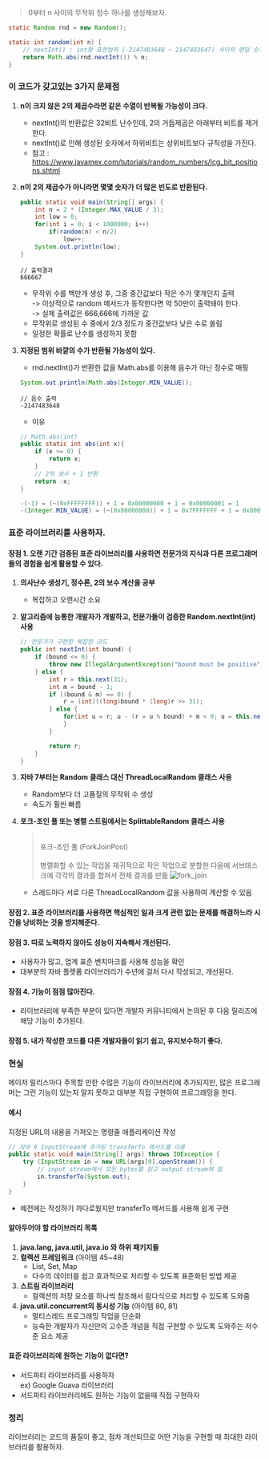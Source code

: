 > 0부터 n 사이의 무작위 정수 하나를 생성해보자.
``` Java
static Random rnd = new Random();

static int random(int n) {
    // nextInt() : int형 표현범위 (-2147483648 ~ 2147483647) 사이의 랜덤 숫자 반환
    return Math.abs(rnd.nextInt()) % n;
}
```
### 이 코드가 갖고있는 3가지 문제점
1. **n이 크지 않은 2의 제곱수라면 같은 수열이 반복될 가능성이 크다.**
    - nextInt()의 반환값은 32비트 난수인데, 2의 거듭제곱은 아래부터 비트를 제거한다.
    - nextInt()로 인해 생성된 숫자에서 하위비트는 상위비트보다 규칙성을 가진다.
    - 참고 : https://www.javamex.com/tutorials/random_numbers/lcg_bit_positions.shtml
    
2. **n이 2의 제곱수가 아니라면 몇몇 숫자가 더 많은 빈도로 반환된다.**
    ``` Java
    public static void main(String[] args) {
        int n = 2 * (Integer.MAX_VALUE / 3);
        int low = 0;
        for(int i = 0; i < 1000000; i++)
            if(random(n) < n/2)
                low++;
        System.out.println(low);
    }
    ```
    ```
    // 출력결과 
    666667
    ```
    - 무작위 수를 백만개 생성 후, 그중 중간값보다 작은 수가 몇개인지 출력   
        -> 이상적으로 random 메서드가 동작한다면 약 50만이 출력돼야 한다.   
        -> 실제 출력값은 666,666에 가까운 값
    - 무작위로 생성된 수 중에서 2/3 정도가 중간값보다 낮은 수로 쏠림
    - 일정한 확률로 난수를 생성하지 못함
    
3. **지정된 범위 바깥의 수가 반환될 가능성이 있다.**
    - rnd.nextInt()가 반환한 값을 Math.abs를 이용해 음수가 아닌 정수로 매핑
    ``` Java
    System.out.println(Math.abs(Integer.MIN_VALUE));
    ```
    ```
    // 음수 출력
    -2147483648
    ```
    - 이유
    ``` Java
    // Math.abs(int)
    public static int abs(int x){
        if (x >= 0) {
            return x;
        }
        // 2의 보수 + 1 반환
        return -x;
    }
    ```
    ``` Java
    -(-1) = (~(0xFFFFFFFF)) + 1 = 0x00000000 + 1 = 0x00000001 = 1
    -(Integer.MIN_VALUE) = (~(0x80000000)) + 1 = 0x7FFFFFFF + 1 = 0x80000000 = Integer.MIN_VALUE
    ```
        
### 표준 라이브러리를 사용하자.
#### 장점 1. 오랜 기간 검증된 표준 라이브러리를 사용하면 전문가의 지식과 다른 프로그래머들의 경험을 쉽게 활용할 수 있다.
1. **의사난수 생성기, 정수론, 2의 보수 계산을 공부**
    - 복잡하고 오랜시간 소요
2. **알고리즘에 능통한 개발자가 개발하고, 전문가들이 검증한 Random.nextInt(int) 사용**
    ``` Java
    // 전문가가 구현한 복잡한 코드
    public int nextInt(int bound) {
        if (bound <= 0) {
            throw new IllegalArgumentException("bound must be positive");
        } else {
            int r = this.next(31);
            int m = bound - 1;
            if ((bound & m) == 0) {
                r = (int)((long)bound * (long)r >> 31);
            } else {
                for(int u = r; u - (r = u % bound) + m < 0; u = this.next(31)) {
                }
            }

            return r;
        }
    }
    ```
3. **자바 7부터는 Random 클래스 대신 ThreadLocalRandom 클래스 사용**
    - Random보다 더 고품질의 무작위 수 생성
    - 속도가 훨씬 빠름
4. **포크-조인 풀 또는 병렬 스트림에서는 SplittableRandom 클래스 사용**
    > <br>포크-조인 풀 (ForkJoinPool)</br>   
    > 병렬화할 수 있는 작업을 재귀적으로 작은 작업으로 분할한 다음에 서브태스크에 각각의 결과를 합쳐서 전체 결과를 만듦
    ![fork_join](https://user-images.githubusercontent.com/64248514/99935644-7bcf4600-2da4-11eb-9d28-a03f3acefa0f.png)

    - 스레드마다 서로 다른 ThreadLocalRandom 값을 사용하여 계산할 수 있음
    
#### 장점 2. 표준 라이브러리를 사용하면 핵심적인 일과 크게 관련 없는 문제를 해결하느라 시간을 낭비하는 것을 방지해준다.

#### 장점 3. 따로 노력하지 않아도 성능이 지속해서 개선된다.
- 사용자가 많고, 업계 표준 벤치마크를 사용해 성능을 확인
- 대부분의 자바 플랫폼 라이브러리가 수년에 걸처 다시 작성되고, 개선된다.

#### 장점 4. 기능이 점점 많아진다.
- 라이브러리에 부족한 부분이 있다면 개발자 커뮤니티에서 논의된 후 다음 릴리즈에 해당 기능이 추가된다.

#### 장점 5. 내가 작성한 코드를 다른 개발자들이 읽기 쉽고, 유지보수하기 좋다.

### 현실
메이저 릴리스마다 주목할 만한 수많은 기능이 라이브러리에 추가되지만, 많은 프로그래머는 그런 기능이 있는지 알지 못하고 대부분 직접 구현하여 프로그래밍을 한다. 

#### 예시
지정된 URL의 내용을 가져오는 명령줄 애플리케이션 작성   

``` Java
// 자바 9 InputStream에 추가된 transferTo 메서드를 이용
public static void main(String[] args) throws IOException {
    try (InputStream in = new URL(args[0].openStream()) {
        // input stream에서 모든 bytes를 읽고 output stream에 씀
        in.transferTo(System.out);
    }
}
```
- 예전에는 작성하기 까다로웠지만 transferTo 메서드를 사용해 쉽게 구현

#### 알아두어야 할 라이브러리 목록
1. **java.lang, java.util, java.io 와 하위 패키지들**
2. **컬렉션 프레임워크** (아이템 45~48)
    - List, Set, Map
    - 다수의 데이터를 쉽고 효과적으로 처리할 수 있도록 표준화된 방법 제공
3. **스트림 라이브러리**
    - 컬렉션의 저장 요소를 하나씩 참조해서 람다식으로 처리할 수 있도록 도와줌
4. **java.util.concurrent의 동시성 기능** (아이템 80, 81)
    - 멀티스레드 프로그래밍 작업을 단순화
    - 능숙한 개발자가 자신만의 고수준 개념을 직접 구현할 수 있도록 도와주는 저수준 요소 제공
    
#### 표준 라이브러리에 원하는 기능이 없다면?
- 서드파티 라이브러리를 사용하자   
    ex) Google Guava 라이브러리
- 서드파티 라이브러리에도 원하는 기능이 없을때 직접 구현하자
    

### 정리
라이브러리는 코드의 품질이 좋고, 점차 개선되므로 어떤 기능을 구현할 때 최대한 라이브러리를 활용하자.   

    
